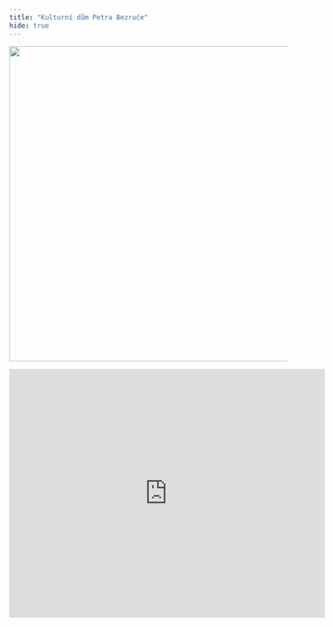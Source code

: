 ```yaml
---
title: "Kulturní dům Petra Bezruče"
hide: true
---
```

<a href="images/bezruc.jpg" class="img img-center"><img src="images/bezruc.jpg" width=570></a>
<iframe
  class="map"
  width="570"
  height="450"
  frameborder="0" style="border:0"
  src="https://www.google.com/maps/embed/v1/place?key=AIzaSyAoRAVEvN-ZgC3ZecceY8a7jJHuJVBBU7A
    &q=place_id:ChIJBXowbWvYE0cRHZ0F8HYKzjg&zoom=15" allowfullscreen>
</iframe>
